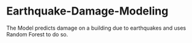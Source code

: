 # Earthquake-Damage-Modeling
The Model predicts damage on a building due to earthquakes and uses Random Forest to do so.
